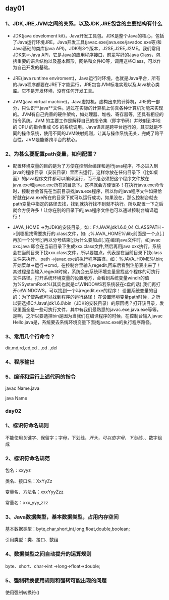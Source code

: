 ## day01

### 1、JDK,JRE,JVM之间的关系，以及JDK,JRE包含的主要结构有什么

* JDK(java develoment kit)，Java开发工具包。JDK是整个Java的核心，包括了Java运行环境JRE，Java开发工具(javac.exe/java.exe/javadoc.exe等)和Java基础的类库(java API)。JDK有3个版本，J2SE,J2EE,J2ME。我们常用JDK来☞Java API，它是Java的应用程序接口，前辈写好的Java Class，包括重要的语言结构以及基本图形，网络和文件IO等，调用这些Class，可以作为自己开发的基础。
* JRE(java runtime enviroment)，Java运行时环境，也就是Java平台，所有的Java程序都要在JRE下才能运行，JRE包含JVM标准实现以及Java核心类库。它不是开发环境，没有任何开发工具。

* JVM(java virtual machine)，Java虚拟机，虚构出来的计算机，JRE的一部分，只认识**.java**文件。通过在实际的计算机上仿真各种计算机功能来实现的。JVM有自己完善的硬件架构，如处理器、堆栈、寄存器等，还具有相应的指令系统。JVM 的主要工作是解释自己的指令集（即字节码）并映射到本地的 CPU 的指令集或 OS 的系统调用。Java语言是跨平台运行的，其实就是不同的操作系统，使用不同的JVM映射规则，让其与操作系统无关，完成了跨平台性。JVM是能够跨平台的核心。

### 2、为甚么要配置path变量，如何配置？

* 配置环境变量的目的是为了方便在控制台编译和运行java程序，不必进入到java的程序目录（安装目录）里面去运行。这样你放在任何目录下（比如桌面）的java程序文件都可以编译运行，而不是必须把这个程序文件放在java.exe和javac.exe所在的目录下。这样就会方便很多！在执行java.exe命令时，控制台会首先在当前目录找java.exe程序，所以你的java程序文件如果恰好就在java.exe所在的目录下就可以运行成功，如果没在，那么控制台就去path变量中指定的路径去找，找到就执行找不到就不执行。所以配置一下之后就会方便许多！让你在别的目录下的java程序文件也可以通过控制台编译运行！

* JAVA_HOME ->为JDK的安装目录，如：F:\JAVA\jdk1.6.0_04
  CLASSPATH ->到哪里找需要执行的.class文件，如: .;%JAVA_HOME%\lib;前面是一个点[.]再加一个分号[;]再以分号结束[;]为什么要加点[.]在编译java文件时，如javac xxx.java 即会在当前目录下生成xxx.class文件,然后再用java xxx执行，系统会在当前目录下找xxx.class文件，所以要加点，代表是在当前目录下找class文件来执行。
  path ->javac.exe的执行程序路径，如：%JAVA_HOME%\bin;开始菜单->运行->cmd，在控制台里输入regedit,回车后看到注册表出来了！其过程是当输入regedit时候，系统会去系统环境变量里找这个程序的可执行文件路径。打开系统环境变量的设置地方，会看到系统变量windir的值为%SystemRoot%(其实也就是c:\WINDOWS若系统装在c盘的话),我们再打开c:\WINDOWS，可以找到一个叫regedit.exe的程序！
  设置系统变量的目的：为了使系统可以找到程序的运行路径！
  在设置环境变量path时候，之所以要选择C:\Java\jdk1.6.0\bin（JDK的安装目录）的原因呢？打开该目录，发现里面全是一些可执行文件，其中有我们最熟悉的javac.exe,java.exe等等。是啊，之所以要选择bin是因为当我们在编译程序的时候，在控制台输入javac Hello.java是，系统要去系统环境变量下面找javac.exe的执行程序路径。

### 3、常用几个行命令？

dir,md,rd,cd,cd ..,cd \.,del

### 4、程序输出

### 5、编译和运行上述代码的指令

javac Name.java

java Name



### day02

### 1、标识符命名规则

不能使用关键字、保留字；字母，下划线，$开头，可以由字母、下划线、$、数字组成

### 2、标识符命名规范

包名：xxyyz

类名、接口名：XxYyZz

变量名、方法名：xxxYyyZzz

常量名：xxx_yyy_zzz

### 3、Java数据类型，基本数据类型，占用内存空间

基本数据类型：byte,char,short,int,long,float,double,boolean;

引用类型：类、接口、数组

### 4、数据类型之间自动提升的运算规则

byte、short、char->int ->long->float->double;

### 5、强制转换使用规则和强转可能出现的问题

使用强制转换符()